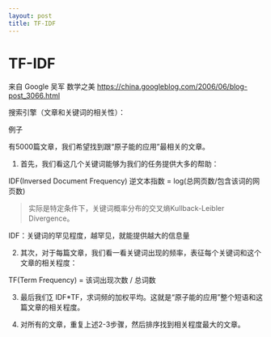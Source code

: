 ```yaml
---
layout: post
title: TF-IDF
---
```



# TF-IDF



来自 Google 吴军 数学之美 https://china.googleblog.com/2006/06/blog-post_3066.html



搜索引擎（文章和关键词的相关性）：



例子

有5000篇文章，我们希望找到跟“原子能的应用”最相关的文章。

1. 首先，我们看这几个关键词能够为我们的任务提供大多的帮助：

IDF(Inversed Document Frequency) 逆文本指数 = log(总网页数/包含该词的网页数)

>实际是特定条件下，关键词概率分布的交叉熵Kullback-Leibler Divergence。

IDF：关键词的罕见程度，越罕见，就能提供越大的信息量

2. 其次，对于每篇文章，我们看一看关键词出现的频率，表征每个关键词和这个文章的相关程度：

TF(Term Frequency) = 该词出现次数 / 总词数

3. 最后我们$\sum$ IDF*TF，求词频的加权平均。这就是“原子能的应用”整个短语和这篇文章的相关程度。

4. 对所有的文章，重复上述2-3步骤，然后排序找到相关程度最大的文章。
